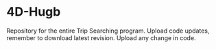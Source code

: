 # 4D-Hugb 
Repository for the entire Trip Searching program.
Upload code updates, remember to download latest revision.
Upload any change in code.
